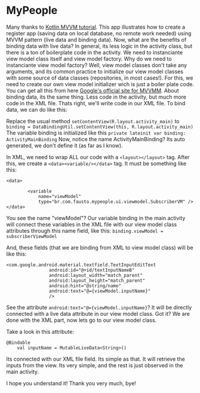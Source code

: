 # MyPeople

Many thanks to [Kotlin MVVM tutorial](https://www.youtube.com/watch?v=v2yocpEcE_g).
This app illustrates how to create a register app (saving data on local database, no remote work needed) using MVVM pattern (live data and binding data).
Now, what are the benefits of binding data with live data? In general, its less logic in the activity class, but there is a ton of boilerplate code in the activity.
We need to instanciante view model class itself and view model factory. Why do we need to instanciante view model factory? Well, view model classes don't take any arguments, and
its common practice to initialize our view model classes with some source of data classes (repositories, in most cases!). For this, we need to create our own view model initializer
wich is just a boiler plate code. You can get all this from here [Google's official site for MVVMM](https://developer.android.com/jetpack/guide?hl=en-us).
About binding data, its the same thing. Less code in the activity, but much more code in the XML file. Thats right, we'll write code in our XML file. 
To bind data, we can do like this:

Replace the usual method ```setContentView(R.layout.activity_main)``` to ```binding = DataBindingUtil.setContentView(this, R.layout.activity_main)```
The variable binding is initialized like this ```private lateinit var binding: ActivityMainBinding```
Now, notice the name ActivityMainBinding? Its auto generated, we don't define it (as far as I know).

In XML, we need to wrap ALL our code with a ```<layout></layout>``` tag. After this, we create a ```<data><variable/></data>``` tag. 
It must be something like this:
```
<data>

        <variable
            name="viewModel"
            type="br.com.fausto.mypeople.ui.viewmodel.SubscriberVM" />
</data>
```

You see the name "viewModel"? Our variable binding in the main activity will connect these variables in the XML file with our view model class attributes through this
name field, like this:
```binding.viewModel = subscriberViewModel```

And, these fields (that we are binding from XML to view model class) will be like this:
```
<com.google.android.material.textfield.TextInputEditText
                android:id="@+id/textInputNameB"
                android:layout_width="match_parent"
                android:layout_height="match_parent"
                android:hint="@string/name"
                android:text="@={viewModel.inputName}"
                />
```
See the attribute ```android:text="@={viewModel.inputName}```? It will be directly connected with a live data attribute in our view model class.
Got it? We are done with the XML part, now lets go to our view model class.

Take a look in this attribute:
```
@Bindable
    val inputName = MutableLiveData<String>()
```
Its connected with our XML file field. Its simple as that. It will retrieve the inputs from the view. Its very simple, and the rest is just observed in the main activity.


I hope you understand it! Thank you very much, bye!
